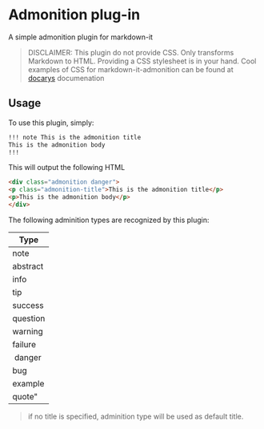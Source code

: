 # Admonition plug-in

A simple admonition plugin for markdown-it

> DISCLAIMER: This plugin do not provide CSS. Only transforms Markdown to HTML. Providing a CSS stylesheet is in your hand.
> Cool examples of CSS for markdown-it-admonition can be found at [docarys](http://docs.docarys.io) documenation

## Usage

To use this plugin, simply:

```md
!!! note This is the admonition title
This is the admonition body
!!!
````

This will output the following HTML

```html
<div class="admonition danger">
<p class="admonition-title">This is the admonition title</p>
<p>This is the admonition body</p>
</div>
```

The following adminition types are recognized by this plugin:

| Type       |
| -----------|
| note       |
| abstract   |
| info       |
| tip        |
| success    |
| question   |
| warning    |
| failure    |
| danger     |
| bug        |
| example    |
| quote"     |

> if no title is specified, adminition type will be used as default title.